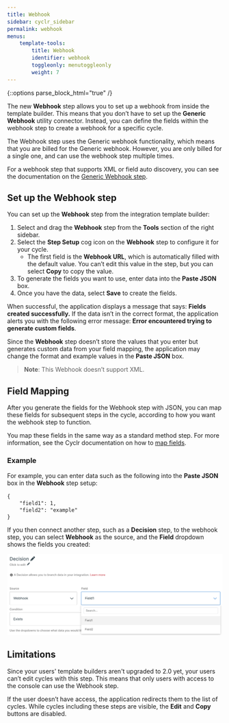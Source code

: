 ```yaml
---
title: Webhook
sidebar: cyclr_sidebar
permalink: webhook
menus:
    template-tools:
        title: Webhook
        identifier: webhook
        toggleonly: menutoggleonly
        weight: 7
---
```

{::options parse_block_html="true" /}
<section class="card">

The new **Webhook** step allows you to set up a webhook from inside the template builder. This means that you don’t have to set up the **Generic Webhook** utility connector. Instead, you can define the fields within the webhook step to create a webhook for a specific cycle.

The Webhook step uses the Generic webhook functionality, which means that you are billed for the Generic webhook. However, you are only billed for a single one, and can use the webhook step multiple times.

For a webhook step that supports XML or field auto discovery, you can see the documentation on the [Generic Webhook step](generic-webhook).

</section>
<section class="card">

## Set up the Webhook step

You can set up the **Webhook** step from the integration template builder:

1. Select and drag the **Webhook** step from the **Tools** section of the right sidebar.
2. Select the **Step Setup** cog icon on the **Webhook** step to configure it for your cycle.
    * The first field is the **Webhook URL**, which is automatically filled with the default value. You can’t edit this value in the step, but you can select **Copy** to copy the value.
3. To generate the fields you want to use, enter data into the **Paste JSON** box.
4. Once you have the data, select **Save** to create the fields. 


When successful, the application displays a message that says: **Fields created successfully.** If the data isn’t in the correct format, the application alerts you with the following error message: **Error encountered trying to generate custom fields**.

Since the **Webhook** step doesn’t store the values that you enter but generates custom data from your field mapping, the application may change the format and example values in the **Paste JSON** box.

> **Note**: This Webhook doesn’t support XML.

</section>
<section class="card">

## Field Mapping

After you generate the fields for the Webhook step with JSON, you can map these fields for subsequent steps in the cycle, according to how you want the webhook step to function.

You map these fields in the same way as a standard method step. For more information, see the Cyclr documentation on how to [map fields](field-mapping).

### Example

For example, you can enter data such as the following into the **Paste JSON** box in the **Webhook** step setup:

```
{
    "field1": 1,
    "field2": "example"
}
```

If you then connect another step, such as a **Decision** step, to the webhook step, you can select **Webhook** as the source, and the **Field** dropdown shows the fields you created:

![A screenshot of the webhook fields in a subsequent step's field mapping.](./images/webhook-fields.png)

</section>
<section class="card">

## Limitations

Since your users' template builders aren't upgraded to 2.0 yet, your users can’t edit cycles with this step. This means that only users with access to the console can use the Webhook step.

If the user doesn’t have access, the application redirects them to the list of cycles. While cycles including these steps are visible, the **Edit** and **Copy** buttons are disabled.

</section>